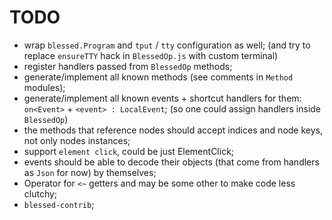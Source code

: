# TODO

* wrap `blessed.Program` and `tput` / `tty` configuration as well; (and try to replace `ensureTTY` hack in `BlessedOp.js` with custom terminal)
* register handlers passed from `BlessedOp` methods;
* generate/implement all known methods (see comments in `Method` modules);
* generate/implement all known events + shortcut handlers for them: `on<Event>` + `<event> : LocalEvent`; (so one could assign handlers inside `BlessedOp`)
* the methods that reference nodes should accept indices and node keys, not only nodes instances;
* support `element click`, could be just ElementClick;
* events should be able to decode their objects (that come from handlers as `Json` for now) by themselves;
* Operator for `<~` getters and may be some other to make code less clutchy;
* `blessed-contrib`;